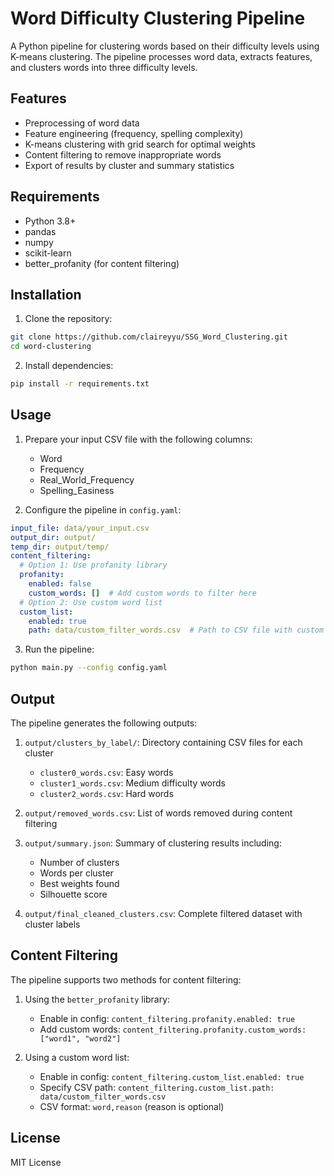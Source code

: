 # Word Difficulty Clustering Pipeline

A Python pipeline for clustering words based on their difficulty levels using K-means clustering. The pipeline processes word data, extracts features, and clusters words into three difficulty levels.

## Features

- Preprocessing of word data
- Feature engineering (frequency, spelling complexity)
- K-means clustering with grid search for optimal weights
- Content filtering to remove inappropriate words
- Export of results by cluster and summary statistics

## Requirements

- Python 3.8+
- pandas
- numpy
- scikit-learn
- better_profanity (for content filtering)

## Installation

1. Clone the repository:
```bash
git clone https://github.com/claireyyu/SSG_Word_Clustering.git
cd word-clustering
```

2. Install dependencies:
```bash
pip install -r requirements.txt
```

## Usage

1. Prepare your input CSV file with the following columns:
   - Word
   - Frequency
   - Real_World_Frequency
   - Spelling_Easiness

2. Configure the pipeline in `config.yaml`:
```yaml
input_file: data/your_input.csv
output_dir: output/
temp_dir: output/temp/
content_filtering:
  # Option 1: Use profanity library
  profanity:
    enabled: false
    custom_words: []  # Add custom words to filter here
  # Option 2: Use custom word list
  custom_list:
    enabled: true
    path: data/custom_filter_words.csv  # Path to CSV file with custom word list
```

3. Run the pipeline:
```bash
python main.py --config config.yaml
```

## Output

The pipeline generates the following outputs:

1. `output/clusters_by_label/`: Directory containing CSV files for each cluster
   - `cluster0_words.csv`: Easy words
   - `cluster1_words.csv`: Medium difficulty words
   - `cluster2_words.csv`: Hard words

2. `output/removed_words.csv`: List of words removed during content filtering

3. `output/summary.json`: Summary of clustering results including:
   - Number of clusters
   - Words per cluster
   - Best weights found
   - Silhouette score

4. `output/final_cleaned_clusters.csv`: Complete filtered dataset with cluster labels

## Content Filtering

The pipeline supports two methods for content filtering:

1. Using the `better_profanity` library:
   - Enable in config: `content_filtering.profanity.enabled: true`
   - Add custom words: `content_filtering.profanity.custom_words: ["word1", "word2"]`

2. Using a custom word list:
   - Enable in config: `content_filtering.custom_list.enabled: true`
   - Specify CSV path: `content_filtering.custom_list.path: data/custom_filter_words.csv`
   - CSV format: `word,reason` (reason is optional)

## License

MIT License
